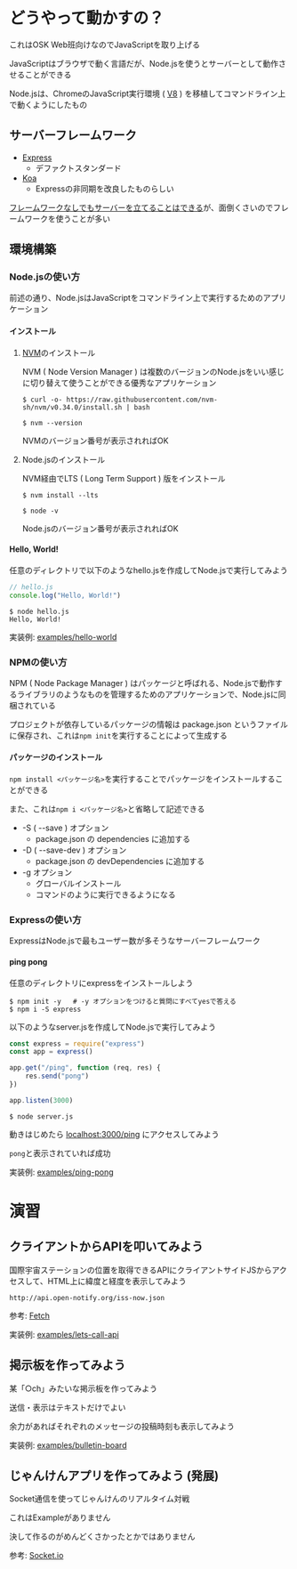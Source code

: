 # どうやって動かすの？
これはOSK Web班向けなのでJavaScriptを取り上げる

JavaScriptはブラウザで動く言語だが、Node.jsを使うとサーバーとして動作させることができる

Node.jsは、ChromeのJavaScript実行環境 ( [V8](https://v8.dev/docs) ) を移植してコマンドライン上で動くようにしたもの

## サーバーフレームワーク
- [Express](https://expressjs.com/)
	- デファクトスタンダード
- [Koa](https://koajs.com/)
	- Expressの非同期を改良したものらしい

[フレームワークなしでもサーバーを立てることはできる](https://developer.mozilla.org/ja/docs/Learn/Server-side/Node_server_without_framework)が、面倒くさいのでフレームワークを使うことが多い

## 環境構築
### Node.jsの使い方
前述の通り、Node.jsはJavaScriptをコマンドライン上で実行するためのアプリケーション

#### インストール

1. [NVM](https://github.com/nvm-sh/nvm#installation-and-update)のインストール

	NVM ( Node Version Manager ) は複数のバージョンのNode.jsをいい感じに切り替えて使うことができる優秀なアプリケーション
	```shell
	$ curl -o- https://raw.githubusercontent.com/nvm-sh/nvm/v0.34.0/install.sh | bash

	$ nvm --version
	```
	NVMのバージョン番号が表示されればOK

2. Node.jsのインストール

	NVM経由でLTS ( Long Term Support ) 版をインストール
	```shell
	$ nvm install --lts

	$ node -v
	```
	Node.jsのバージョン番号が表示されればOK

#### Hello, World!
任意のディレクトリで以下のようなhello.jsを作成してNode.jsで実行してみよう

```js
// hello.js
console.log("Hello, World!")
```

```shell
$ node hello.js
Hello, World!
```

実装例: [examples/hello-world](https://github.com/TUS-OSK/Introduction-to-Nodejs/tree/master/examples/hello-world)

### NPMの使い方
NPM ( Node Package Manager ) はパッケージと呼ばれる、Node.jsで動作するライブラリのようなものを管理するためのアプリケーションで、Node.jsに同梱されている

プロジェクトが依存しているパッケージの情報は package.json というファイルに保存され、これは```npm init```を実行することによって生成する

#### パッケージのインストール
```npm install <パッケージ名>```を実行することでパッケージをインストールすることができる

また、これは```npm i <パッケージ名>```と省略して記述できる

- -S ( --save ) オプション
	- package.json の dependencies に追加する
- -D ( --save-dev ) オプション
	- package.json の devDependencies に追加する
- -g オプション
	- グローバルインストール
	- コマンドのように実行できるようになる

### Expressの使い方
ExpressはNode.jsで最もユーザー数が多そうなサーバーフレームワーク

#### ping pong
任意のディレクトリにexpressをインストールしよう

```shell
$ npm init -y	# -y オプションをつけると質問にすべてyesで答える
$ npm i -S express
```

以下のようなserver.jsを作成してNode.jsで実行してみよう

```js
const express = require("express")
const app = express()

app.get("/ping", function (req, res) {
	res.send("pong")
})

app.listen(3000)
```

```shell
$ node server.js
```

動きはじめたら [localhost:3000/ping](http://localhost:3000/ping) にアクセスしてみよう

```pong```と表示されていれば成功

実装例: [examples/ping-pong](https://github.com/TUS-OSK/Introduction-to-Nodejs/tree/master/examples/ping-pong)

# 演習
## クライアントからAPIを叩いてみよう
国際宇宙ステーションの位置を取得できるAPIにクライアントサイドJSからアクセスして、HTML上に緯度と経度を表示してみよう

```http://api.open-notify.org/iss-now.json```

参考: [Fetch](https://developer.mozilla.org/ja/docs/Web/API/Fetch_API/Using_Fetch)

実装例: [examples/lets-call-api](https://github.com/TUS-OSK/Introduction-to-Nodejs/tree/master/examples/lets-call-api)

## 掲示板を作ってみよう
某「○ch」みたいな掲示板を作ってみよう

送信・表示はテキストだけでよい

余力があればそれぞれのメッセージの投稿時刻も表示してみよう

実装例: [examples/bulletin-board](https://github.com/TUS-OSK/Introduction-to-Nodejs/tree/master/examples/bulletin-board)

## じゃんけんアプリを作ってみよう (発展)
Socket通信を使ってじゃんけんのリアルタイム対戦

これはExampleがありません

決して作るのがめんどくさかったとかではありません

参考: [Socket.io](https://socket.io/docs/#Using-with-Node-http-server)
